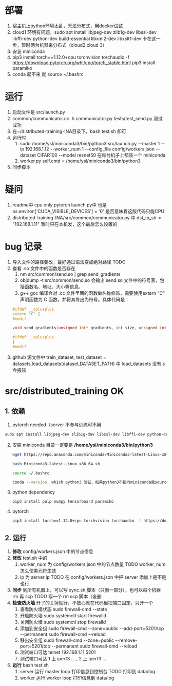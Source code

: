 <!--
 * @Author: pinkfloyd-eminem 13219058346@163.com
 * @Date: 2023-05-10 21:44:04
 * @LastEditors: YSL88 slyangzz@163.com
 * @LastEditTime: 2023-05-11 22:40:01
 * @FilePath: /ysl/distributed-training-INA/YSL.md
 * @Description: 这是默认设置,请设置`customMade`, 打开koroFileHeader查看配置 进行设置: https://github.com/OBKoro1/koro1FileHeader/wiki/%E9%85%8D%E7%BD%AE
-->
# 部署
1. 宿主机上python环境太乱，无法分布式，用docker试试
2. cloud1 环境有问题，sudo apt install libjpeg-dev zlib1g-dev libssl-dev libffi-dev python-dev build-essential libxml2-dev libxslt1-dev 卡在这一步，暂时两台机器来分布式（cloud2 cloud 3）
3. 安装 miniconda
4. pip3 install torch==1.12.0+cpu torchvision torchaudio -f https://download.pytorch.org/whl/cpu/torch_stable.html
    pip3 install paramiko
5. conda 起不来 就 source ~/.bashrc
# 运行
1. 启动文件是 src/launch.py
2. common/communicator.cc .h communicator.py  tests/test_send.py 测试成功
3. 在~/distributed-training-INA目录下，bash test.sh 即可
4. 运行时 
    1. sudo /home/ysl/miniconda3/bin/python3 src/launch.py --master 1 --ip 192.168.1.12 --worker_num 1 --config_file config/workers.json --dataset CIFAR100 --model resnet50
    在每台机子上都装一个 miniconda 
    2. worker.py self.cmd = /home/ysl/miniconda3/bin/python3
5. 同步脚本


# 疑问
1. readme中 cpu only pytorch launch.py中 也是os.environ['CUDA_VISIBLE_DEVICES'] = '0'
是否意味着这版代码只能CPU 
2. distributed-training-INA/src/common/communicator.py 中 dst_ip_str = "192.168.1.11" 暂时只在本机发，这个最后怎么设置的
# bug 记录
1. 导入文件的路径要改，最好通过语法变成绝对路径 TODO
2. 查看 .so 文件中的函数是否存在
    1. nm src/common/send.so | grep send_gradients
    2. objdump -t src/common/send.so 会输出 send.so 文件中的符号表，包括函数名、地址、大小等信息。
    3. g++ gcc 编译会对 .cc 文件里面的函数做名称修饰，需要使用extern "C" 声明函数为 C 函数，并将其导出为符号。具体代码是：
    ``` c++
    #ifdef __cplusplus
    extern "C" {
    #endif

    void send_gradients(unsigned int* gradients, int size, unsigned int dest, int tag, unsigned int src, int rank);

    #ifdef __cplusplus
    }
    #endif
    ```
3. github 源文件中 train_dataset, test_dataset = datasets.load_datasets(dataset,DATASET_PATH) 中 load_datasets 没有 s 会报错
# src/distributed_training OK
## 1. 依赖
1. pytorch needed（server 不参与训练可不用

  ```bash
  sudo apt install libjpeg-dev zlib1g-dev libssl-dev libffi-dev python-dev build-essential libxml2-dev libxslt1-dev
  ```
2. 安装 miniconda
    目录一定要是 **/home/ysl/miniconda3/bin/python3**
    ```bash
    wget https://repo.anaconda.com/miniconda/Miniconda3-latest-Linux-x86_64.sh

    bash Miniconda3-latest-Linux-x86_64.sh

    source ~/.bashrc

    conda --version  which python3 验证，如果python3不指向miniconda就source ~/.bashrc
    ```
3. python dependency  

    ```bash
    pip3 install pulp numpy tensorboard paramiko
    ```
4. pytorch 
    ```bash
    pip3 install torch==1.12.0+cpu torchvision torchaudio -f https://download.pytorch.org/whl/cpu/torch_stable.html
    ```
## 2. 运行
1. **修改** config/workers.json 中的节点信息
2. **修改** test.sh 中的 
    1. worker_num 为 config/workers.json 中的节点数量 
    TODO worker_num 怎么使美元符生效
    2. ip 为 server ip
    TODO 在 config/workers.json 中把 server 添加上是不是也行
3. **同步** 到所有机器上，可以写 sync.sh 脚本（只删一部分），也可以每个机器 rm 再 scp
    TODO 写一个 rm scp 脚本（全删
4. **检查防火墙** 开了的关掉就行，不放心就在代码里把端口固定，只开一个
    1. 查看防火墙状态 sudo firewall-cmd --state
    2. 开启防火墙 sudo systemctl start firewalld
    3. 关闭防火墙 sudo systemctl stop firewalld
    4. 添加到安全组 
        sudo firewall-cmd --zone=public --add-port=5201/tcp --permanent
        sudo firewall-cmd --reload
    5. 移出安全组
        sudo firewall-cmd --zone=public --remove-port=5201/tcp --permanent
        sudo firewall-cmd --reload
    6. 测试端口可达 telnet 192.168.1.11 5201
    7. 测试端口可达 1 上 iperf3 ... , 2 上 iperf3 ...
5. **运行** bash test.sh
    1. server 运行 master loop 打印信息到控制台
    TODO 打印到 data/log
    2. worker 运行 worker loop 打印信息到 data/log





